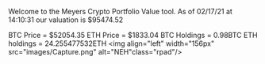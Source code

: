 Welcome to the Meyers Crypto Portfolio Value tool. 
As of 02/17/21 at 14:10:31 our valuation is $95474.52 

BTC Price = $52054.35
 ETH Price = $1833.04
BTC Holdings = 0.98BTC
 ETH holdings = 24.255477532ETH 
<img align="left" width="156px" src="images/Capture.png" alt="NEH"class="rpad"/>